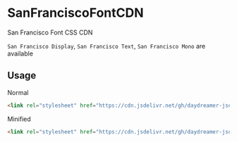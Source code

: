 # SanFranciscoFontCDN
San Francisco Font CSS CDN

`San Francisco Display`, `San Francisco Text`, `San Francisco Mono` are available

## Usage
Normal
```html
<link rel="stylesheet" href="https://cdn.jsdelivr.net/gh/daydreamer-json/SanFranciscoFontCDN@main/sanfrancisco.css" crossorigin="anonymous">
```
Minified
```html
<link rel="stylesheet" href="https://cdn.jsdelivr.net/gh/daydreamer-json/SanFranciscoFontCDN@main/sanfrancisco.min.css" crossorigin="anonymous">
```

